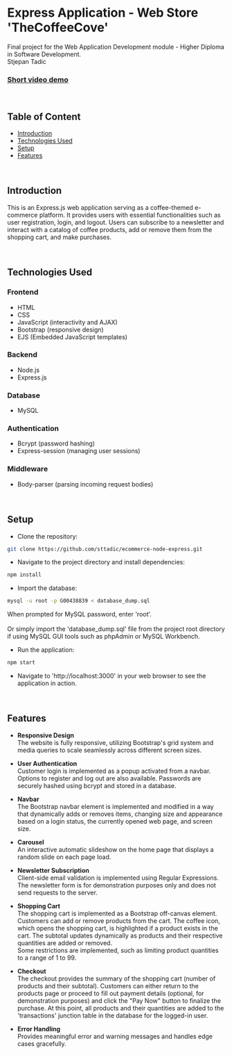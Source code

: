 # Express Application - Web Store 'TheCoffeeCove'
Final project for the Web Application Development module - Higher Diploma in Software Development. <br>
Stjepan Tadic
<br>
### [Short video demo](https://youtu.be/hZiWZWLP-KY)
<br>

## Table of Content
- [Introduction](#introduction)
- [Technologies Used](#technologies-used)
- [Setup](#setup)
- [Features](#features)

<br>

## Introduction
This is an Express.js web application serving as a coffee-themed e-commerce platform. It provides users with essential functionalities such as user registration, login, and logout. Users can subscribe to a newsletter and interact with a catalog of coffee products, add or remove them from the shopping cart, and make purchases.

<br>

## Technologies Used
### Frontend
- HTML
- CSS
- JavaScript (interactivity and AJAX)
- Bootstrap (responsive design)
- EJS (Embedded JavaScript templates)
### Backend
- Node.js
- Express.js
### Database
- MySQL
### Authentication
- Bcrypt (password hashing)
- Express-session (managing user sessions)
### Middleware
- Body-parser (parsing incoming request bodies)

<br>

## Setup
- Clone the repository:
```bash
git clone https://github.com/sttadic/ecommerce-node-express.git
```
- Navigate to the project directory and install dependencies:
```bash
npm install
```
- Import the database:
```bash
mysql -u root -p G00438839 < database_dump.sql
```
When prompted for MySQL password, enter 'root'. <br><br>
Or simply import the 'database_dump.sql' file from the project root directory if using MySQL GUI tools such as phpAdmin or MySQL Workbench.
- Run the application:
```bash
npm start
```
- Navigate to 'http://localhost:3000' in your web browser to see the application in action.

<br>

## Features

- **Responsive Design** <br>
The website is fully responsive, utilizing Bootstrap's grid system and media queries to scale seamlessly across different screen sizes.

- **User Authentication** <br>
Customer login is implemented as a popup activated from a navbar. Options to register and log out are also available. Passwords are securely hashed using bcrypt and stored in a database.

- **Navbar** <br>
The Bootstrap navbar element is implemented and modified in a way that dynamically adds or removes items, changing size and appearance based on a login status, the currently opened web page, and screen size.

- **Carousel** <br> 
An interactive automatic slideshow on the home page that displays a random slide on each page load.

- **Newsletter Subscription** <br>
Client-side email validation is implemented using Regular Expressions. The newsletter form is for demonstration purposes only and does not send requests to the server.

- **Shopping Cart** <br>
The shopping cart is implemented as a Bootstrap off-canvas element. Customers can add or remove products from the cart. The coffee icon, which opens the shopping cart, is highlighted if a product exists in the cart. The subtotal updates dynamically as products and their respective quantities are added or removed. <br>
Some restrictions are implemented, such as limiting product quantities to a range of 1 to 99.

- **Checkout** <br>
The checkout provides the summary of the shopping cart (number of products and their subtotal). Customers can either return to the products page or proceed to fill out payment details (optional, for demonstration purposes) and click the "Pay Now" button to finalize the purchase. At this point, all products and their quantities are added to the 'transactions' junction table in the database for the logged-in user.

- **Error Handling** <br>
Provides meaningful error and warning messages and handles edge cases gracefully.
